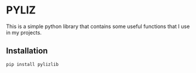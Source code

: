 # PYLIZ
This is a simple python library that contains some useful functions that I use in my projects.

## Installation
```bash
pip install pylizlib
```